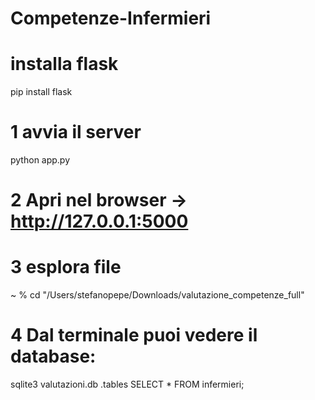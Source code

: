 # Competenze-Infermieri
# installa flask
pip install flask


# 1 avvia il server
python app.py

# 2 Apri nel browser → http://127.0.0.1:5000

# 3 esplora file 
 ~ % cd "/Users/stefanopepe/Downloads/valutazione_competenze_full"

# 4 Dal terminale puoi vedere il database:
sqlite3 valutazioni.db
.tables
SELECT * FROM infermieri;
